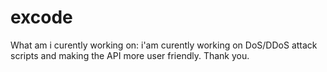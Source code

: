 # excode

What am i curently working on:
  i'am  curently working on DoS/DDoS attack scripts and making the API more user friendly.
  Thank you.
